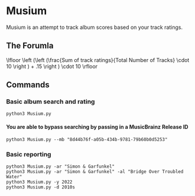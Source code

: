 # Musium

Musium is an attempt to track album scores based on your track ratings.

## The Forumla

\lfloor \left (\left (\frac{Sum of track ratings}{Total Number of Tracks} \cdot 10  \right ) + .15  \right ) \cdot 10 \rfloor

## Commands

### Basic album search and rating
```console
python3 Musium.py
```

#### You are able to bypass searching by passing in a MusicBrainz Release ID
```console
python3 Musium.py --mb "8d44b76f-a05b-434b-9781-79b60b0d5253"
```

### Basic reporting
```console
python3 Musium.py -ar "Simon & Garfunkel"
python3 Musium.py -ar "Simon & Garfunkel" -al "Bridge Over Troubled Water"
python3 Musium.py -y 2022
python3 Musium.py -d 2010s
```